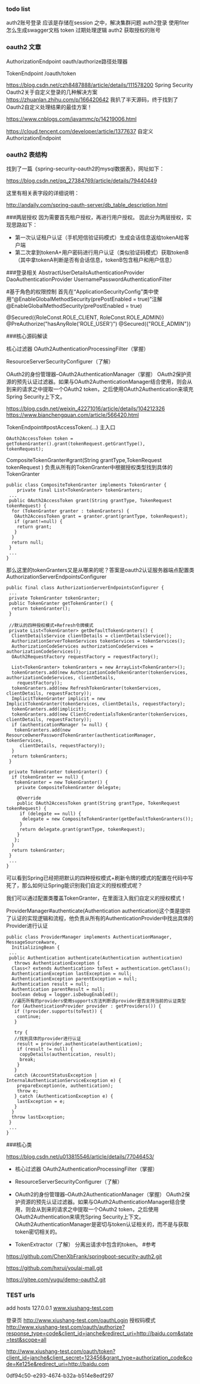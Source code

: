 ### todo list

auth2账号登录 应该是存储在session 之中，解决集群问题 
auth2登录 使用fiter 怎么生成swagger文档
token 过期处理逻辑
auth2 获取授权的账号

### oauth2 文章
AuthorizationEndpoint  oauth/authorize路径处理器

TokenEndpoint   /oauth/token

https://blog.csdn.net/czh8487888/article/details/111578200  Spring Security Oauth2关于自定义登录的几种解决方案
https://zhuanlan.zhihu.com/p/166420642  我扒了半天源码，终于找到了Oauth2自定义处理结果的最佳方案！

https://www.cnblogs.com/javammc/p/14219006.html


https://cloud.tencent.com/developer/article/1377637  自定义AuthorizationEndpoint

### oauth2 表结构
找到了一篇《spring-security-oauth2的mysql数据表》，网址如下：

https://blog.csdn.net/qq_27384769/article/details/79440449

这里有相关表字段的详细说明：

http://andaily.com/spring-oauth-server/db_table_description.html

###两层授权
因为需要首先租户授权，再进行用户授权。
因此分为两层授权，实现思路如下：

- 第一次认证租户认证（手机短信验证码模式）生成会话信息返给tokenA给客户端
- 第二次拿到tokenA+用户密码进行用户认证（类似验证码模式）获取tokenB （其中拿tokenA判断是否有会话信息，tokenB包含租户和用户信息）

###登录相关
AbstractUserDetailsAuthenticationProvider
DaoAuthenticationProvider
UsernamePasswordAuthenticationFilter


#基于角色的权限控制
首先在“ApplicationSecurityConfig”类中使用“@EnableGlobalMethodSecurity(prePostEnabled = true)”注解
@EnableGlobalMethodSecurity(prePostEnabled = true)

@Secured({RoleConst.ROLE_CLIENT, RoleConst.ROLE_ADMIN})
 @PreAuthorize("hasAnyRole('ROLE_USER')")
@Secured({"ROLE_ADMIN"})

###核心源码解读

核心过滤器 OAuth2AuthenticationProcessingFilter（掌握）


ResourceServerSecurityConfigurer（了解）

OAuth2的身份管理器–OAuth2AuthenticationManager（掌握）
OAuth2保护资源的预先认证过滤器。如果与OAuth2AuthenticationManager结合使用，则会从到来的请求之中提取一个OAuth2 token，之后使用OAuth2Authentication来填充Spring Security上下文。

https://blog.csdn.net/weixin_42271016/article/details/104212326
https://www.bianchengquan.com/article/566420.html


TokenEndpoint#postAccessToken(...) 主入口
```
OAuth2AccessToken token = 
getTokenGranter().grant(tokenRequest.getGrantType(), 
tokenRequest);
```


CompositeTokenGranter#grant(String grantType,TokenRequest tokenRequest ) 负责从所有的TokenGranter中根据授权类型找到具体的TokenGranter

```
public class CompositeTokenGranter implements TokenGranter {
    private final List<TokenGranter> tokenGranters;
 ...
 public OAuth2AccessToken grant(String grantType, TokenRequest tokenRequest) {
  for (TokenGranter granter : tokenGranters) {
   OAuth2AccessToken grant = granter.grant(grantType, tokenRequest);
   if (grant!=null) {
    return grant;
   }
  }
  return null;
 }
 ...
}
```


那么这里的tokenGranters又是从哪来的呢？答案是oauth2认证服务器端点配置类 AuthorizationServerEndpointsConfigurer
```
public final class AuthorizationServerEndpointsConfigurer {
 ...
 private TokenGranter tokenGranter;
 public TokenGranter getTokenGranter() {
  return tokenGranter();
 }

 //默认的四种授权模式+Refresh令牌模式
 private List<TokenGranter> getDefaultTokenGranters() {
  ClientDetailsService clientDetails = clientDetailsService();
  AuthorizationServerTokenServices tokenServices = tokenServices();
  AuthorizationCodeServices authorizationCodeServices = authorizationCodeServices();
  OAuth2RequestFactory requestFactory = requestFactory();

  List<TokenGranter> tokenGranters = new ArrayList<TokenGranter>();
  tokenGranters.add(new AuthorizationCodeTokenGranter(tokenServices, authorizationCodeServices, clientDetails,
    requestFactory));
  tokenGranters.add(new RefreshTokenGranter(tokenServices, clientDetails, requestFactory));
  ImplicitTokenGranter implicit = new ImplicitTokenGranter(tokenServices, clientDetails, requestFactory);
  tokenGranters.add(implicit);
  tokenGranters.add(new ClientCredentialsTokenGranter(tokenServices, clientDetails, requestFactory));
  if (authenticationManager != null) {
   tokenGranters.add(new ResourceOwnerPasswordTokenGranter(authenticationManager, tokenServices,
     clientDetails, requestFactory));
  }
  return tokenGranters;
 }

 private TokenGranter tokenGranter() {
  if (tokenGranter == null) {
   tokenGranter = new TokenGranter() {
    private CompositeTokenGranter delegate;

    @Override
    public OAuth2AccessToken grant(String grantType, TokenRequest tokenRequest) {
     if (delegate == null) {
      delegate = new CompositeTokenGranter(getDefaultTokenGranters());
     }
     return delegate.grant(grantType, tokenRequest);
    }
   };
  }
  return tokenGranter;
 }
 ...
}
```
可以看到Spring已经把把默认的四种授权模式+刷新令牌的模式的配置在代码中写死了，那么如何让Spring能识别我们自定义的授权模式呢？


我们可以通过配置类覆盖TokenGranter，在里面注入我们自定义的授权模式！

ProviderManager#authenticate(Authentication authentication)这个类是提供了认证的实现逻辑和流程，他负责从所有的AuthenticationProvider中找出具体的Provider进行认证

```
public class ProviderManager implements AuthenticationManager, MessageSourceAware,
  InitializingBean {
 ...
 public Authentication authenticate(Authentication authentication)
   throws AuthenticationException {
  Class<? extends Authentication> toTest = authentication.getClass();
  AuthenticationException lastException = null;
  AuthenticationException parentException = null;
  Authentication result = null;
  Authentication parentResult = null;
  boolean debug = logger.isDebugEnabled();
  //遍历所有的providers使用supports方法判断该provider是否支持当前的认证类型
  for (AuthenticationProvider provider : getProviders()) {
   if (!provider.supports(toTest)) {
    continue;
   }

   try {
   //找到具体的provider进行认证
    result = provider.authenticate(authentication);
    if (result != null) {
     copyDetails(authentication, result);
     break;
    }
   }
   catch (AccountStatusException | InternalAuthenticationServiceException e) {
    prepareException(e, authentication);
    throw e;
   } catch (AuthenticationException e) {
    lastException = e;
   }
  }
  throw lastException;
 }
 ...
}
```


###核心类

https://blog.csdn.net/u013815546/article/details/77046453/

- 核心过滤器 OAuth2AuthenticationProcessingFilter（掌握）


- ResourceServerSecurityConfigurer（了解）

- OAuth2的身份管理器–OAuth2AuthenticationManager（掌握）
OAuth2保护资源的预先认证过滤器。如果与OAuth2AuthenticationManager结合使用，则会从到来的请求之中提取一个OAuth2 token，之后使用OAuth2Authentication来填充Spring Security上下文。
OAuth2AuthenticationManager是密切与token认证相关的，而不是与获取token密切相关的。

- TokenExtractor（了解）
分离出请求中包含的token。
#参考

https://github.com/ChenXbFrank/springboot-security-auth2.git

https://github.com/hxrui/youlai-mall.git

https://gitee.com/yugu/demo-oauth2.git



### TEST urls
add hosts
127.0.0.1 www.xiushang-test.com

登录页
http://www.xiushang-test.com/oauthLogin
授权码模式
http://www.xiushang-test.com/oauth/authorize?response_type=code&client_id=janche&redirect_uri=http://baidu.com&state=test&scope=all



http://www.xiushang-test.com/oauth/token?client_id=janche&client_secret=123456&grant_type=authorization_code&code=Ke125e&redirect_uri=http://baidu.com


0df94c50-e293-4674-b32a-b514e8edf297
